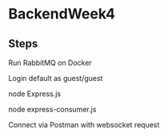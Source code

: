 # BackendWeek4

## Steps
Run RabbitMQ on Docker

Login default as guest/guest

node Express.js

node express-consumer.js

Connect via Postman with websocket request
